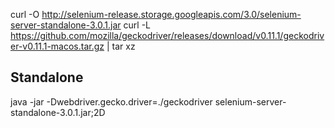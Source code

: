 curl -O http://selenium-release.storage.googleapis.com/3.0/selenium-server-standalone-3.0.1.jar
curl -L https://github.com/mozilla/geckodriver/releases/download/v0.11.1/geckodriver-v0.11.1-macos.tar.gz | tar xz


## Standalone
java -jar -Dwebdriver.gecko.driver=./geckodriver selenium-server-standalone-3.0.1.jar;2D
